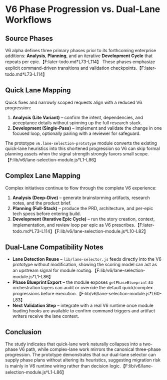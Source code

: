 # V6 Phase Progression vs. Dual-Lane Workflows

## Source Phases

V6 alpha defines three primary phases prior to its forthcoming enterprise additions: **Analysis**, **Planning**, and an iterative **Development Cycle** that repeats per epic.【F:later-todo.md†L73-L114】 These phases emphasize explicit command-driven transitions and validation checkpoints.【F:later-todo.md†L73-L114】

## Quick Lane Mapping

Quick fixes and narrowly scoped requests align with a reduced V6 progression:

1. **Analysis (Lite Variant)** – confirm the intent, dependencies, and acceptance details without spinning up the full research stack.
2. **Development (Single-Pass)** – implement and validate the change in one focused loop, optionally pairing with a reviewer for safeguard.

The prototype `v6.lane-selection-prototype` module converts the existing quick-lane heuristics into this shortened progression so V6 can skip formal planning assets when the signal strength strongly favors small scope.【F:lib/v6/lane-selection-module.js†L1-L86】

## Complex Lane Mapping

Complex initiatives continue to flow through the complete V6 experience:

1. **Analysis (Deep-Dive)** – generate brainstorming artifacts, research notes, and the product brief.
2. **Planning (Full-Stack)** – produce the PRD, architecture, and per-epic tech specs before entering build.
3. **Development (Iterative Epic Cycle)** – run the story creation, context, implementation, and review loop per epic as V6 prescribes.【F:later-todo.md†L73-L114】【F:lib/v6/lane-selection-module.js†L10-L82】

## Dual-Lane Compatibility Notes

- **Lane Detection Reuse** – `lib/lane-selector.js` feeds directly into the V6 prototype without modification, showing the scoring model can act as an upstream signal for module routing.【F:lib/v6/lane-selection-module.js†L1-L86】
- **Phase Blueprint Export** – the module exposes `getPhaseBlueprint` so orchestration layers can audit or override the default quick/complex progressions before execution.【F:lib/v6/lane-selection-module.js†L60-L83】
- **Next Validation Step** – integrate with a real V6 runtime once module loading hooks are available to confirm command triggers and artifact writers receive the lane context.

## Conclusion

The study indicates that quick-lane work naturally collapses into a two-phase V6 path, while complex-lane work mirrors the canonical three-phase progression. The prototype demonstrates that our dual-lane selector can supply phase plans without altering its heuristics, suggesting migration risk is mainly in V6 runtime wiring rather than decision logic.【F:lib/v6/lane-selection-module.js†L1-L86】

